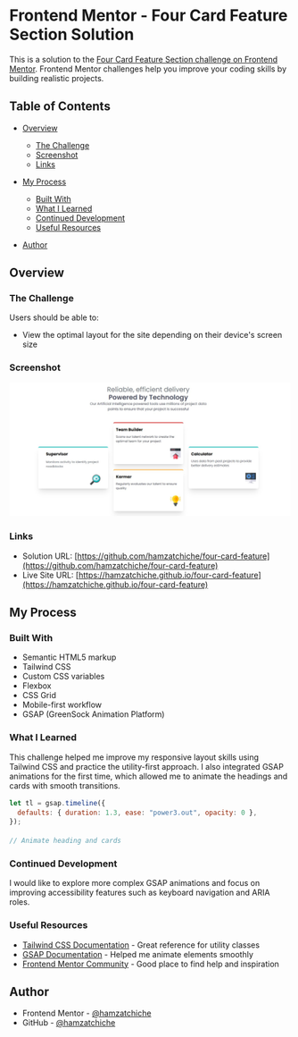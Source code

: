 # Frontend Mentor - Four Card Feature Section Solution

This is a solution to the [Four Card Feature Section challenge on Frontend Mentor](https://www.frontendmentor.io/challenges/four-card-feature-section-weK1eFYK). Frontend Mentor challenges help you improve your coding skills by building realistic projects.

## Table of Contents

* [Overview](#overview)

  * [The Challenge](#the-challenge)
  * [Screenshot](#screenshot)
  * [Links](#links)
* [My Process](#my-process)

  * [Built With](#built-with)
  * [What I Learned](#what-i-learned)
  * [Continued Development](#continued-development)
  * [Useful Resources](#useful-resources)
* [Author](#author)

## Overview

### The Challenge

Users should be able to:

* View the optimal layout for the site depending on their device's screen size

### Screenshot

![Screenshot of the solution](./screenshot.jpg)

### Links

* Solution URL: [https://github.com/hamzatchiche/four-card-feature](https://github.com/hamzatchiche/four-card-feature)
* Live Site URL: [https://hamzatchiche.github.io/four-card-feature](https://hamzatchiche.github.io/four-card-feature)

## My Process

### Built With

* Semantic HTML5 markup
* Tailwind CSS
* Custom CSS variables
* Flexbox
* CSS Grid
* Mobile-first workflow
* GSAP (GreenSock Animation Platform)

### What I Learned

This challenge helped me improve my responsive layout skills using Tailwind CSS and practice the utility-first approach. I also integrated GSAP animations for the first time, which allowed me to animate the headings and cards with smooth transitions.

```js
let tl = gsap.timeline({
  defaults: { duration: 1.3, ease: "power3.out", opacity: 0 },
});

// Animate heading and cards
```

### Continued Development

I would like to explore more complex GSAP animations and focus on improving accessibility features such as keyboard navigation and ARIA roles.

### Useful Resources

* [Tailwind CSS Documentation](https://tailwindcss.com/docs) - Great reference for utility classes
* [GSAP Documentation](https://greensock.com/gsap/) - Helped me animate elements smoothly
* [Frontend Mentor Community](https://www.frontendmentor.io/community) - Good place to find help and inspiration

## Author

* Frontend Mentor - [@hamzatchiche](https://www.frontendmentor.io/profile/hamzatchiche)
* GitHub - [@hamzatchiche](https://github.com/hamzatchiche)
